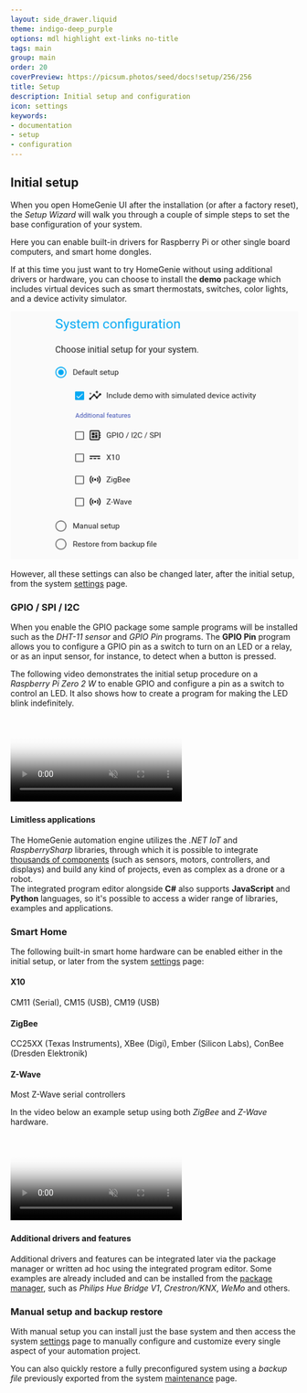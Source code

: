 ```yaml
---
layout: side_drawer.liquid
theme: indigo-deep_purple
options: mdl highlight ext-links no-title
tags: main
group: main
order: 20
coverPreview: https://picsum.photos/seed/docs!setup/256/256
title: Setup
description: Initial setup and configuration
icon: settings
keywords:
- documentation
- setup
- configuration
---
```



## Initial setup

When you open HomeGenie UI after the installation (or after a factory reset),
the *Setup Wizard* will walk you through a couple of simple steps to set the
base configuration of your system.

Here you can enable built-in drivers for Raspberry Pi or other single board computers,
and smart home dongles.

If at this time you just want to try HomeGenie without using additional drivers or
hardware, you can choose to install the **demo** package which includes virtual devices
such as smart thermostats, switches, color lights, and a device activity simulator.


<div class="media-container">
    <img src="images/setup_wizard_01.png">
</div>


However, all these settings can also be changed later, after the initial setup,
from the system [settings](../settings) page.


### GPIO / SPI / I2C

When you enable the GPIO package some sample programs will be installed such as
the *DHT-11 sensor* and *GPIO Pin* programs.
The **GPIO Pin** program allows you to configure a GPIO pin as a switch to turn on an LED
or a relay, or as an input sensor, for instance, to detect when a button is pressed.

The following video demonstrates the initial setup procedure on a *Raspberry Pi Zero 2 W*
to enable GPIO and configure a pin as a switch to control an LED. It also shows
how to create a program for making the LED blink indefinitely.

<div class="media-container">

  <video id="video1" src="images/homegenie_blink_02.m4v"
       controls muted
       poster="images/setup_wizard_rpi_blink.png"
       style="max-width:100%;"></video>

</div>
<script type="text/javascript">
const video1= document.getElementById('video1');       
video1.addEventListener('ended',function(){
    video1.load();     
},false);
</script>



#### Limitless applications


The HomeGenie automation engine utilizes the *.NET IoT* and *RaspberrySharp* libraries,
through which it is possible to integrate [thousands of components](https://github.com/dotnet/iot/blob/main/src/devices/README.md) (such as sensors,
motors, controllers, and displays) and build any kind of projects, even as complex as
a drone or a robot.  
The integrated program editor alongside **C#** also supports **JavaScript** and
**Python** languages, so it's possible to access a wider range of libraries, examples and
applications.


### Smart Home

The following built-in smart home hardware can be enabled either in the initial setup, or later
from the system [settings](../settings) page:

#### X10

CM11 (Serial), CM15 (USB), CM19 (USB)

#### ZigBee

CC25XX (Texas Instruments), XBee (Digi), Ember (Silicon Labs), ConBee (Dresden Elektronik)

#### Z-Wave

Most Z-Wave serial controllers


In the video below an example setup using both *ZigBee* and *Z-Wave* hardware.


<div class="media-container">

  <video id="video2" src="images/homegenie_setup_wizard.webm"
       controls muted
       poster="images/setup_wizard_03.png"
       style="max-width:100%;"></video>

</div>
<script type="text/javascript">
const video2= document.getElementById('video2');       
video2.addEventListener('ended',function(){
    video2.load();     
},false);
</script>







#### Additional drivers and features

Additional drivers and features can be integrated later via the package manager
or written ad hoc using the integrated program editor.
Some examples are already included and can be installed from the [package manager](../settings/#packages),
such as *Philips Hue Bridge V1*, *Crestron/KNX*, *WeMo* and others.  


### Manual setup and backup restore

With manual setup you can install just the base system and then access the system
[settings](../settings) page to manually configure and customize every single
aspect of your automation project.

You can also quickly restore a fully preconfigured system using a *backup file*
previously exported from the system [maintenance](../settings/#maintenance) page.

